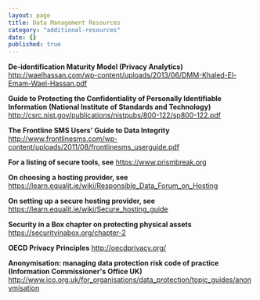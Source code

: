 ```yaml
---
layout: page
title: Data Management Resources
category: "additional-resources"
date: {}
published: true
---
```


**De-identification Maturity Model (Privacy Analytics)**
http://waelhassan.com/wp-content/uploads/2013/06/DMM-Khaled-El-Emam-Wael-Hassan.pdf

**Guide to Protecting the Confidentiality of Personally Identifiable Information (National Institute of Standards and Technology)**
http://csrc.nist.gov/publications/nistpubs/800-122/sp800-122.pdf

**The Frontline SMS Users' Guide to Data Integrity**
http://www.frontlinesms.com/wp-content/uploads/2011/08/frontlinesms_userguide.pdf

**For a listing of secure tools, see**
https://www.prismbreak.org

**On choosing a hosting provider, see**
https://learn.equalit.ie/wiki/Responsible_Data_Forum_on_Hosting

**On setting up a secure hosting provider, see**
https://learn.equalit.ie/wiki/Secure_hosting_guide

**Security in a Box chapter on protecting physical assets**
https://securityinabox.org/chapter-2

**OECD Privacy Principles**
http://oecdprivacy.org/

**Anonymisation: managing data protection risk code of practice (Information Commissioner's Office UK)**
http://www.ico.org.uk/for_organisations/data_protection/topic_guides/anonymisation